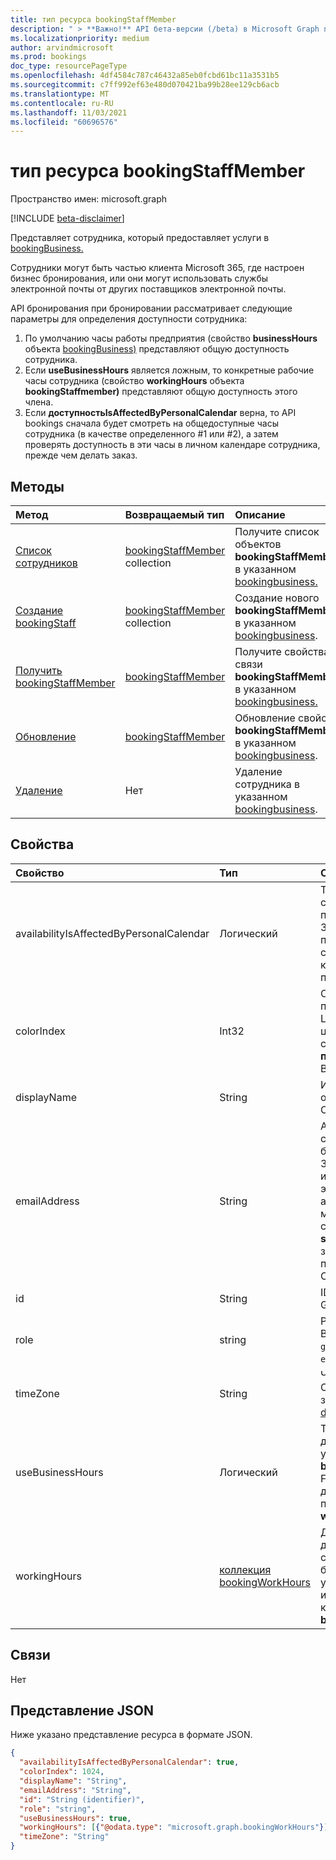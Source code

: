 ```yaml
---
title: тип ресурса bookingStaffMember
description: " > **Важно!** API бета-версии (/beta) в Microsoft Graph проходят тестирование и могут быть изменены. Использование этих API в производственных приложениях не поддерживается."
ms.localizationpriority: medium
author: arvindmicrosoft
ms.prod: bookings
doc_type: resourcePageType
ms.openlocfilehash: 4df4584c787c46432a85eb0fcbd61bc11a3531b5
ms.sourcegitcommit: c7ff992ef63e480d070421ba99b28ee129cb6acb
ms.translationtype: MT
ms.contentlocale: ru-RU
ms.lasthandoff: 11/03/2021
ms.locfileid: "60696576"
---
```

# <a name="bookingstaffmember-resource-type"></a>тип ресурса bookingStaffMember

Пространство имен: microsoft.graph

 [!INCLUDE [beta-disclaimer](../../includes/beta-disclaimer.md)]
 
Представляет сотрудника, который предоставляет услуги в [bookingBusiness.](bookingbusiness.md)

Сотрудники могут быть частью клиента Microsoft 365, где настроен бизнес бронирования, или они могут использовать службы электронной почты от других поставщиков электронной почты.

API бронирования при бронировании рассматривает следующие параметры для определения доступности сотрудника: 

1. По умолчанию часы работы предприятия (свойство **businessHours** объекта [bookingBusiness)](bookingbusiness.md) представляют общую доступность сотрудника.
2. Если **useBusinessHours** является ложным, то конкретные рабочие часы сотрудника (свойство **workingHours** объекта **bookingStaffmember)** представляют общую доступность этого члена.
3. Если **доступностьIsAffectedByPersonalCalendar** верна, то API bookings сначала будет смотреть на общедоступные часы сотрудника (в качестве определенного #1 или #2), а затем проверять доступность в эти часы в личном календаре сотрудника, прежде чем делать заказ.

## <a name="methods"></a>Методы

| Метод           | Возвращаемый тип    |Описание|
|:---------------|:--------|:----------|
|[Список сотрудников](../api/bookingbusiness-list-staffmembers.md) | [bookingStaffMember](bookingstaffmember.md) collection | Получите список объектов **bookingStaffMember** в указанном [bookingbusiness.](../resources/bookingbusiness.md) |
|[Создание bookingStaff](../api/bookingbusiness-post-staffmembers.md) | [bookingStaffMember](bookingstaffmember.md) collection | Создание нового **bookingStaffMember** в указанном [bookingbusiness](../resources/bookingbusiness.md). |
|[Получить bookingStaffMember](../api/bookingstaffmember-get.md) | [bookingStaffMember](bookingstaffmember.md) |Получите свойства и связи **bookingStaffMember** в указанном [bookingbusiness.](../resources/bookingbusiness.md)|
|[Обновление](../api/bookingstaffmember-update.md) | [bookingStaffMember](bookingstaffmember.md)    |Обновление свойств **bookingStaffMember** в указанном [bookingbusiness](../resources/bookingbusiness.md).|
|[Удаление](../api/bookingstaffmember-delete.md) | Нет |Удаление сотрудника в указанном [bookingbusiness](../resources/bookingbusiness.md). |

## <a name="properties"></a>Свойства
| Свойство     | Тип   |Описание|
|:---------------|:--------|:----------|
|availabilityIsAffectedByPersonalCalendar|Логический|True означает, что если сотрудник является пользователем Microsoft 365, API Bookings проверяет наличие сотрудника в личном календаре в Microsoft 365, прежде чем сделать заказ. |
|colorIndex|Int32|Определяет цвет для представления сотрудника. Цвет соответствует цветовой палитре на странице **Сведения о персонале** в приложении Bookings.|
|displayName|String|Имя сотрудника, отображаемого клиентам. Обязательно.|
|emailAddress|String|Адрес электронной почты сотрудника. Это может быть в том же Microsoft 365 клиенте, что и бизнес, или в другом домене электронной почты. Этот адрес электронной почты можно использовать, если свойство **sendConfirmationsToOwner** заданной в политике планирования бизнеса. Обязательный.|
|id|String| ID сотрудника в формате GUID. Только для чтения.|
|role|string| Роль сотрудника в бизнесе. Возможные значения: `guest`, `administrator`, `viewer`, `externalGuest`. Обязательно.|
|timeZone|String|Часовой пояс сотрудника. Список возможных значений см. в [списке dateTimeTimeZone.](datetimetimezone.md)|
|useBusinessHours|Логический|True означает, что доступность сотрудника указана в свойстве **businessHours** бизнеса. False означает, что доступность определяется параметром **свойства workingHours** сотрудника.|
|workingHours|[коллекция bookingWorkHours](bookingworkhours.md)|Диапазон часов, каждый день недели, когда сотрудник доступен для бронирования. По умолчанию они инициализируются так же, как свойство **businessHours** бизнеса.|

## <a name="relationships"></a>Связи
Нет


## <a name="json-representation"></a>Представление JSON

Ниже указано представление ресурса в формате JSON.

<!-- {
  "blockType": "resource",
  "optionalProperties": [

  ],
  "@odata.type": "microsoft.graph.bookingStaffMember"
}-->

```json
{
  "availabilityIsAffectedByPersonalCalendar": true,
  "colorIndex": 1024,
  "displayName": "String",
  "emailAddress": "String",
  "id": "String (identifier)",
  "role": "string",
  "useBusinessHours": true,
  "workingHours": [{"@odata.type": "microsoft.graph.bookingWorkHours"}],
  "timeZone": "String"
}

```

<!-- uuid: 8fcb5dbc-d5aa-4681-8e31-b001d5168d79
2015-10-25 14:57:30 UTC -->
<!--
{
  "type": "#page.annotation",
  "description": "bookingStaffMember resource",
  "keywords": "",
  "section": "documentation",
  "tocPath": "",
  "suppressions": []
}
-->


